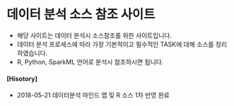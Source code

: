 # 데이터 분석 소스 참조 사이트
- 해당 사이트는 데이터 분석시 소스참조를 위한 사이트입니다.
- 데이터 분석 프로세스에 따라 가장 기본적이고 필수적인 TASK에 대해 소스를 정리하였습니다.
- R, Python, SparkML 언어로 분석시 참조하시면 됩니다.

#### [Hisotory]
- 2018-05-21 데이터분석 마인드 맵 및 R 소스 1차 반영 완료
